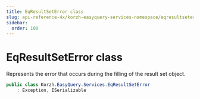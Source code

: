 ```yaml
---
title: EqResultSetError class
slug: api-reference-4x/korzh-easyquery-services-namespace/eqresultseterror-class
sidebar:
  order: 100
---
```

# EqResultSetError class

Represents the error that occurs during the filling of the result set object.
```csharp
public class Korzh.EasyQuery.Services.EqResultSetError
    : Exception, ISerializable

```
